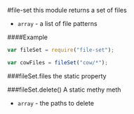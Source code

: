 #file-set
this module returns a set of files


 -  `array` - a list of file patterns

  
####Example
```js
var fileSet = require("file-set");

var cowFiles = fileSet("cow/*");
```
###fileSet.files
the static property

  
###fileSet.delete()
A static methy meth


 -  `array` - the paths to delete

